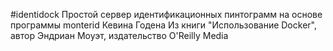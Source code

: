 #identidock
Простой сервер идентификационных пинтограмм на основе программы monterid Кевина Годена
Из книги "Использование Docker", автор Эндриан Моуэт, издательство O'Reilly Media
